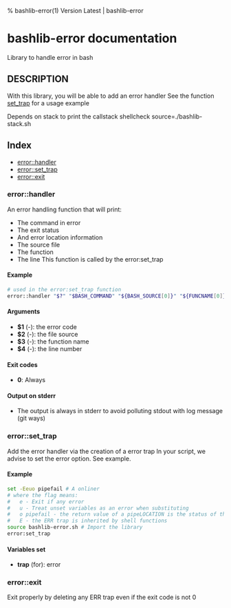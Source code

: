 % bashlib-error(1) Version Latest | bashlib-error
# bashlib-error documentation

Library to handle error in bash

## DESCRIPTION

With this library, you will be able to add an error handler
See the function [set_trap](#errorset_trap) for a usage example



Depends on stack to print the callstack
shellcheck source=./bashlib-stack.sh

## Index

* [error::handler](#errorhandler)
* [error::set_trap](#errorset_trap)
* [error::exit](#errorexit)

### error::handler

An error handling function that will print:
* The command in error
* The exit status
* And error location information
* The source file
* The function
* The line
This function is called by the error:set_trap

#### Example

```bash
# used in the error:set_trap function
error::handler "$?" "$BASH_COMMAND" "${BASH_SOURCE[0]}" "${FUNCNAME[0]}" $LINENO
```

#### Arguments

* **$1** (-): the error code
* **$2** (-): the file source
* **$3** (-): the function name
* **$4** (-): the line number

#### Exit codes

* **0**: Always

#### Output on stderr

* The output is always in stderr to avoid polluting stdout with log message (git ways)

### error::set_trap

Add the error handler via the creation of a error trap
In your script, we advise to set the error option. See example.

#### Example

```bash
set -Eeuo pipefail # A onliner
# where the flag means:
#   e - Exit if any error
#   u - Treat unset variables as an error when substituting
#   o pipefail - the return value of a pipeLOCATION is the status of the last command to exit with a non-zero status or zero if no command exited with a non-zero status
#   E - the ERR trap is inherited by shell functions
source bashlib-error.sh # Import the library
error:set_trap
```

#### Variables set

* **trap** (for): error

### error::exit

Exit properly by deleting any ERR trap
even if the exit code is not 0

